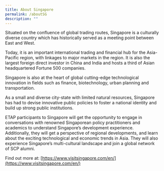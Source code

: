 ```yaml
---
title: About Singapore
permalink: /aboutSG
description: ""
---
```


Situated on the confluence of global trading routes, Singapore is a culturally diverse country which has historically served as a
meeting point between East and West. 

Today, it is an important international trading and financial hub for the Asia-Pacific region, with linkages to major markets in the region. It
is also the largest foreign direct investor in China and India and hosts a third of Asian headquartered Fortune 500 companies.

Singapore is also at the heart of global cutting-edge technological innovation in fields such as finance, biotechnology, urban
planning and transportation.

As a small and diverse city-state with limited natural resources, Singapore has had to devise innovative public policies to
foster a national identity and build up strong
public institutions.

ETAP participants to Singapore will get the opportunity to engage in conversations with renowned Singaporean policy practitioners
and academics to understand Singapore’s development experience. Additionally, they will get a perspective of regional developments,
and learn about the exciting technological and economic trends in Asia. They will also experience Singapore’s multi-cultural landscape
and join a global network of SCP alumni.

Find out more at: [https://www.visitsingapore.com/en/](https://www.visitsingapore.com/en/)